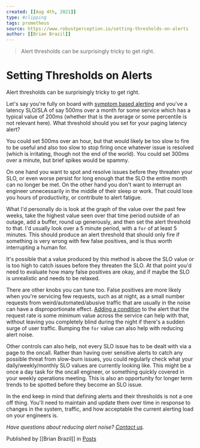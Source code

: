 ```yaml
---
created: [[Aug 4th, 2021]]
type: #clipping
tags: prometheus 
source: https://www.robustperception.io/setting-thresholds-on-alerts
author: [[Brian Brazil]] 
---
```

> Alert thresholds can be surprisingly tricky to get right.

# Setting Thresholds on Alerts


Alert thresholds can be surprisingly tricky to get right.

Let's say you're fully on board with [symptom based alerting](https://docs.google.com/document/d/199PqyG3UsyXlwieHaqbGiWVa8eMWi8zzAn0YfcApr8Q/edit) and you've a latency SLO/SLA of say 500ms over a month for some service which has a typical value of 200ms (whether that is the average or some percentile is not relevant here). What threshold should you set for your paging latency alert?

You could set 500ms over an hour, but that would likely be too slow to fire to be useful and also too slow to stop firing once whatever issue is resolved (which is irritating, though not the end of the world). You could set 300ms over a minute, but brief spikes would be spammy.

On one hand you want to spot and resolve issues before they threaten your SLO, or even worse persist for long enough that the SLO the entire month can no longer be met. On the other hand you don't want to interrupt an engineer unnecessarily in the middle of their sleep or work. That could lose you hours of productivity, or contribute to alert fatigue.

What I'd personally do is look at the graph of the value over the past few weeks, take the highest value seen over that time period outside of an outage, add a buffer, round up generously, and then set the alert threshold to that. I'd usually look over a 5 minute period, with a `for` of at least 5 minutes. This should produce an alert threshold that should only fire if something is very wrong with few false positives, and is thus worth interrupting a human for.

It's possible that a value produced by this method is above the SLO value or is too high to catch issues before they threaten the SLO. At that point you'd need to evaluate how many false positives are okay, and if maybe the SLO is unrealistic and needs to be relaxed.

There are other knobs you can tune too. False positives are more likely when you're servicing few requests, such as at night, as a small number requests from weird/automated/abusive traffic that are usually in the noise can have a disproportionate effect. [Adding a condition](https://www.robustperception.io/combining-alert-conditions) to the alert that the request rate is some minimum value across the service can help with that, without leaving you completely blind during the night if there's a sudden surge of user traffic. Bumping the `for` value can also help with reducing alert noise.

Other controls can also help, not every SLO issue has to be dealt with via a page to the oncall. Rather than having over sensitive alerts to catch any possible threat from slow-burn issues, you could regularly check what your daily/weekly/monthly SLO values are currently looking like. This might be a once a day task for the oncall engineer, or something quickly covered in your weekly operations meeting. This is also an opportunity for longer term trends to be spotted before they become an SLO issue.

In the end keep in mind that defining alerts and their thresholds is not a one off thing. You'll need to maintain and update them over time in response to changes in the system, traffic, and how acceptable the current alerting load on your engineers is.

_Have questions about reducing alert noise? [Contact us](mailto:prometheus@robustperception.io)._

Published by [[Brian Brazil]] in [Posts](https://www.robustperception.io/category/posts)
